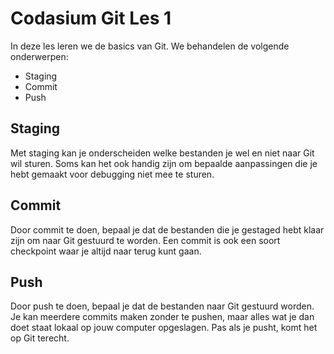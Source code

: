 # Codasium Git Les 1
In deze les leren we de basics van Git. We behandelen de volgende onderwerpen:
- Staging
- Commit
- Push

## Staging
Met staging kan je onderscheiden welke bestanden je wel en niet naar Git wil sturen. Soms kan het ook handig zijn om bepaalde aanpassingen die je hebt gemaakt voor debugging niet mee te sturen.

## Commit
Door commit te doen, bepaal je dat de bestanden die je gestaged hebt klaar zijn om naar Git gestuurd te worden. Een commit is ook een soort checkpoint waar je altijd naar terug kunt gaan.

## Push
Door push te doen, bepaal je dat de bestanden naar Git gestuurd worden. Je kan meerdere commits maken zonder te pushen, maar alles wat je dan doet staat lokaal op jouw computer opgeslagen. Pas als je pusht, komt het op Git terecht.
